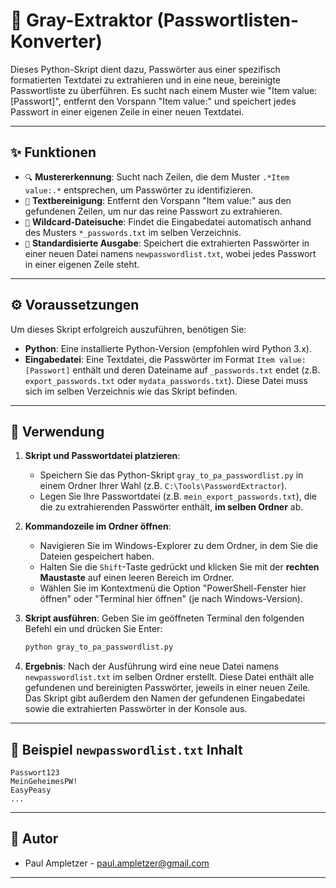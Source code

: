 # 🔑 Gray-Extraktor (Passwortlisten-Konverter)

Dieses Python-Skript dient dazu, Passwörter aus einer spezifisch formatierten Textdatei zu extrahieren und in eine neue, bereinigte Passwortliste zu überführen. Es sucht nach einem Muster wie "Item value: [Passwort]", entfernt den Vorspann "Item value:" und speichert jedes Passwort in einer eigenen Zeile in einer neuen Textdatei.

---

## ✨ Funktionen

* `🔍` **Mustererkennung**: Sucht nach Zeilen, die dem Muster `.*Item value:.*` entsprechen, um Passwörter zu identifizieren.
* `🧹` **Textbereinigung**: Entfernt den Vorspann "Item value:" aus den gefundenen Zeilen, um nur das reine Passwort zu extrahieren.
* `📄` **Wildcard-Dateisuche**: Findet die Eingabedatei automatisch anhand des Musters `*_passwords.txt` im selben Verzeichnis.
* `💾` **Standardisierte Ausgabe**: Speichert die extrahierten Passwörter in einer neuen Datei namens `newpasswordlist.txt`, wobei jedes Passwort in einer eigenen Zeile steht.

---

## ⚙️ Voraussetzungen

Um dieses Skript erfolgreich auszuführen, benötigen Sie:

* **Python**: Eine installierte Python-Version (empfohlen wird Python 3.x).
* **Eingabedatei**: Eine Textdatei, die Passwörter im Format `Item value: [Passwort]` enthält und deren Dateiname auf `_passwords.txt` endet (z.B. `export_passwords.txt` oder `mydata_passwords.txt`). Diese Datei muss sich im selben Verzeichnis wie das Skript befinden.

---

## 🚀 Verwendung

1.  **Skript und Passwortdatei platzieren**:
    * Speichern Sie das Python-Skript `gray_to_pa_passwordlist.py` in einem Ordner Ihrer Wahl (z.B. `C:\Tools\PasswordExtractor`).
    * Legen Sie Ihre Passwortdatei (z.B. `mein_export_passwords.txt`), die die zu extrahierenden Passwörter enthält, **im selben Ordner** ab.

2.  **Kommandozeile im Ordner öffnen**:
    * Navigieren Sie im Windows-Explorer zu dem Ordner, in dem Sie die Dateien gespeichert haben.
    * Halten Sie die `Shift`-Taste gedrückt und klicken Sie mit der **rechten Maustaste** auf einen leeren Bereich im Ordner.
    * Wählen Sie im Kontextmenü die Option "PowerShell-Fenster hier öffnen" oder "Terminal hier öffnen" (je nach Windows-Version).

3.  **Skript ausführen**:
    Geben Sie im geöffneten Terminal den folgenden Befehl ein und drücken Sie Enter:
    ```bash
    python gray_to_pa_passwordlist.py
    ```

4.  **Ergebnis**:
    Nach der Ausführung wird eine neue Datei namens `newpasswordlist.txt` im selben Ordner erstellt. Diese Datei enthält alle gefundenen und bereinigten Passwörter, jeweils in einer neuen Zeile. Das Skript gibt außerdem den Namen der gefundenen Eingabedatei sowie die extrahierten Passwörter in der Konsole aus.

---

## 📄 Beispiel `newpasswordlist.txt` Inhalt

    Passwort123
    MeinGeheimesPW!
    EasyPeasy
    ...


---

## 👤 Autor

* Paul Ampletzer - paul.ampletzer@gmail.com

---
